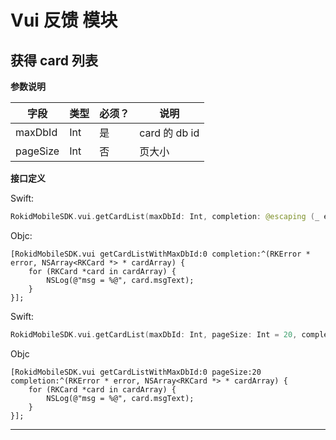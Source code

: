 # Vui 反馈 模块
## 获得 card 列表

**参数说明**

| 字段    | 类型   | 必须？| 说明 |
| ------ | ----- | ----- | ----- |
| maxDbId | Int | 是 | card 的 db id |
| pageSize | Int | 否 | 页大小 |


**接口定义**

Swift:

```swift
RokidMobileSDK.vui.getCardList(maxDbId: Int, completion: @escaping (_ error: RKError?, _ cardList: [RKCard]?) -> Void) -> Void
```

Objc:

```objc
[RokidMobileSDK.vui getCardListWithMaxDbId:0 completion:^(RKError * error, NSArray<RKCard *> * cardArray) {
    for (RKCard *card in cardArray) {
        NSLog(@"msg = %@", card.msgText);
    }
}];
```

Swift:

```swift
RokidMobileSDK.vui.getCardList(maxDbId: Int, pageSize: Int = 20, completion: @escaping (_ error: RKError?, _ cardList: [RKCard]?) -> Void) -> Void
```

Objc

```objc
[RokidMobileSDK.vui getCardListWithMaxDbId:0 pageSize:20 completion:^(RKError * error, NSArray<RKCard *> * cardArray) {
    for (RKCard *card in cardArray) {
        NSLog(@"msg = %@", card.msgText);
    }
}];
```

---

